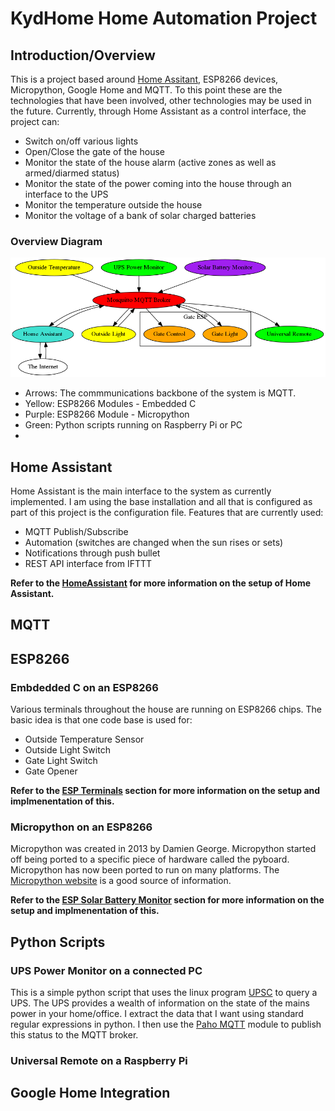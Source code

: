 # KydHome Home Automation Project
## Introduction/Overview
This is a project based around [Home Assitant](https://home-assistant.io/), ESP8266 devices, Micropython, Google Home and MQTT. To this point these are the technologies that have been involved, other technologies may be used in the future. Currently, through Home Assistant as a control interface, the project can:
* Switch on/off various lights
* Open/Close the gate of the house
* Monitor the state of the house alarm (active zones as well as armed/diarmed status)
* Monitor the state of the power coming into the house through an interface to the UPS
* Monitor the temperature outside the house
* Monitor the voltage of a bank of solar charged batteries
### Overview Diagram
![KydHome Overview](/Doc/kydhome_img/overview.png)
* Arrows: The commmunications backbone of the system is MQTT.
* Yellow: ESP8266 Modules - Embedded C
* Purple: ESP8266 Module  - Micropython
* Green: Python scripts running on Raspberry Pi or PC
* 
## Home Assistant 
Home Assistant is the main interface to the system as currently implemented. I am using the base installation and all that is configured as part of this project is the configuration file. Features that are currently used:
* MQTT Publish/Subscribe
* Automation (switches are changed when the sun rises or sets)
* Notifications through push bullet
* REST API interface from IFTTT 

**Refer to the [HomeAssistant](https://github.com/haemishkyd/KydHome/tree/master/HomeAssistant) for more information on the setup of Home Assistant.**

## MQTT

## ESP8266
### Embdedded C on an ESP8266
Various terminals throughout the house are running on ESP8266 chips. The basic idea is that one code base is used for:
* Outside Temperature Sensor
* Outside Light Switch
* Gate Light Switch
* Gate Opener

**Refer to the [ESP Terminals](https://github.com/haemishkyd/KydHome/tree/master/ESP%20Terminals) section for more information on the setup and implmenentation of this.**

### Micropython on an ESP8266
Micropython was created in 2013 by Damien George. Micropython started off being ported to a specific piece of hardware called the pyboard. Micropython has now been ported to run on many platforms. 
The [Micropython website](https://micropython.org) is a good source of information.

**Refer to the [ESP Solar Battery Monitor](https://github.com/haemishkyd/KydHome/tree/master/ESP%20Solar%20Battery%20Monitor) section for more information on the setup and implmenentation of this.**

## Python Scripts
### UPS Power Monitor on a connected PC
This is a simple python script that uses the linux program [UPSC](https://linux.die.net/man/8/upsc) to query a UPS. The UPS provides a wealth of information on the state of the mains power in your home/office. I extract the data that I want using standard regular expressions in python. I then use the [Paho MQTT](https://pypi.python.org/pypi/paho-mqtt/1.1) module to publish this status to the MQTT broker.

### Universal Remote on a Raspberry Pi

## Google Home Integration
